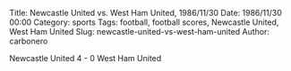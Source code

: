Title: Newcastle United vs. West Ham United, 1986/11/30
Date: 1986/11/30 00:00
Category: sports
Tags: football, football scores, Newcastle United, West Ham United
Slug: newcastle-united-vs-west-ham-united
Author: carbonero


Newcastle United 4 - 0 West Ham United
